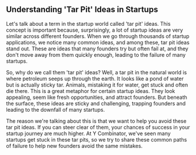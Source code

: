 ## Understanding 'Tar Pit' Ideas in Startups

Let's talk about a term in the startup world called 'tar pit' ideas. This concept is important because, surprisingly, a lot of startup ideas are very similar across different founders. When we go through thousands of startup applications, we notice many common ideas, and among these, tar pit ideas stand out. These are ideas that many founders try but often fail at, and they don't move away from them quickly enough, leading to the failure of many startups.

So, why do we call them 'tar pit' ideas? Well, a tar pit in the natural world is where petroleum seeps up through the earth. It looks like a pond of water but is actually sticky tar. Animals, mistaking it for water, get stuck and often die there. This is a great metaphor for certain startup ideas. They look appealing, seem like fresh opportunities, and attract founders. But beneath the surface, these ideas are sticky and challenging, trapping founders and leading to the downfall of many startups.

The reason we're talking about this is that we want to help you avoid these tar pit ideas. If you can steer clear of them, your chances of success in your startup journey are much higher. At Y Combinator, we've seen many startups get stuck in these tar pits, so we try to share these common paths of failure to help new founders avoid the same mistakes.
